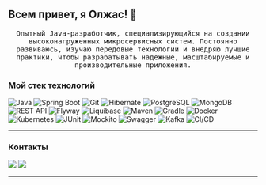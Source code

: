 ## Всем привет, я Олжас! 👋

<p align="center">
  <samp>
    Опытный Java-разработчик, специализирующийся на создании высоконагруженных микросервисных систем. Постоянно развиваюсь, изучаю передовые технологии и внедряю лучшие практики, чтобы разрабатывать надёжные, масштабируемые и производительные приложения.
  
### Мой стек технологий

![Java](https://img.shields.io/badge/-Java-007396?style=for-the-badge&logo=java&logoColor=white)
![Spring Boot](https://img.shields.io/badge/-Spring%20Boot-6DB33F?style=for-the-badge&logo=springboot&logoColor=white)
![Git](https://img.shields.io/badge/-Git-F05032?style=for-the-badge&logo=git&logoColor=white)
![Hibernate](https://img.shields.io/badge/-Hibernate-59666C?style=for-the-badge&logo=hibernate&logoColor=white)
![PostgreSQL](https://img.shields.io/badge/-PostgreSQL-336791?style=for-the-badge&logo=postgresql&logoColor=white)
![MongoDB](https://img.shields.io/badge/-MongoDB-47A248?style=for-the-badge&logo=mongodb&logoColor=white)
![REST API](https://img.shields.io/badge/-REST%20API-007EC0?style=for-the-badge)
![Flyway](https://img.shields.io/badge/-Flyway-CC0200?style=for-the-badge&logo=flyway&logoColor=white)
![Liquibase](https://img.shields.io/badge/-Liquibase-2962FF?style=for-the-badge&logo=liquibase&logoColor=white)
![Maven](https://img.shields.io/badge/-Maven-C71A36?style=for-the-badge&logo=apachemaven&logoColor=white)
![Gradle](https://img.shields.io/badge/-Gradle-02303A?style=for-the-badge&logo=gradle&logoColor=white)
![Docker](https://img.shields.io/badge/-Docker-2496ED?style=for-the-badge&logo=docker&logoColor=white)
![Kubernetes](https://img.shields.io/badge/-Kubernetes-326CE5?style=for-the-badge&logo=kubernetes&logoColor=white)
![JUnit](https://img.shields.io/badge/-JUnit-25A162?style=for-the-badge&logo=junit5&logoColor=white)
![Mockito](https://img.shields.io/badge/-Mockito-25A162?style=for-the-badge&logo=mockito&logoColor=white)
![Swagger](https://img.shields.io/badge/-Swagger-85EA2D?style=for-the-badge&logo=swagger&logoColor=black)
![Kafka](https://img.shields.io/badge/-Kafka-231F20?style=for-the-badge&logo=apachekafka&logoColor=white)
![CI/CD](https://img.shields.io/badge/-CI%2FCD-4285F4?style=for-the-badge&logo=googlecloud&logoColor=white)

---

### Контакты

<a href=https://t.me/sdaewf><img src="https://img.shields.io/badge/Telegram-2CA5E0?style=for-the-badge&logo=telegram&logoColor=white"></a>
<a href="mailto:ahm.olzhas3332@gmail.com"><img src="https://img.shields.io/badge/Email-D14836?style=for-the-badge&logo=gmail&logoColor=white"></a>

---
